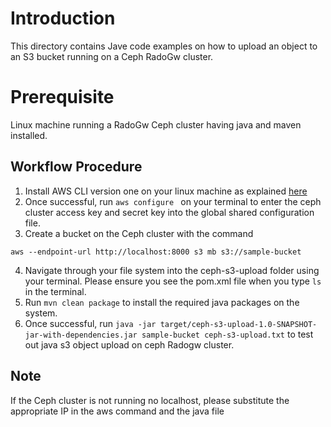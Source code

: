 # Introduction
This directory contains Jave code examples on how to upload an object to an S3 bucket running on a Ceph RadoGw cluster.

# Prerequisite
Linux machine running a RadoGw Ceph cluster having java and maven installed.

## Workflow Procedure
1. Install AWS CLI version one on your linux machine as explained [here](https://docs.aws.amazon.com/cli/v1/userguide/install-linux.html)
2. Once successful, run ```aws configure ``` on your terminal to enter the ceph cluster access key and secret key into the global shared configuration file.
3. Create a bucket on the Ceph cluster with the command 
```
aws --endpoint-url http://localhost:8000 s3 mb s3://sample-bucket
```
4. Navigate through your file system into the ceph-s3-upload folder  using your terminal. Please ensure you see the pom.xml file when you type ```ls``` in the terminal.
6. Run ``` mvn clean package ``` to install the required java packages on the system.
7. Once successful, run ``` java -jar target/ceph-s3-upload-1.0-SNAPSHOT-jar-with-dependencies.jar sample-bucket ceph-s3-upload.txt ``` to test out java s3 object upload on ceph Radogw cluster.

## Note
If the Ceph cluster is not running no localhost, please substitute the appropriate IP in the aws command and the java file
